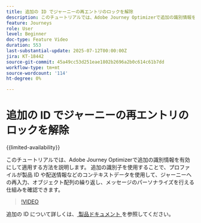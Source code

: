 ```yaml
---
title: 追加の ID でジャーニーの再エントリのロックを解除
description: このチュートリアルでは、Adobe Journey Optimizerで追加の識別情報を有効にして適用する方法を説明します。 追加の識別子を使用することで、プロファイルが製品 ID や配送情報などのコンテキストデータを使用して、ジャーニーへの再入力、オブジェクト配列の繰り返し、メッセージのパーソナライズを行える仕組みを確認できます。
feature: Journeys
role: User
level: Beginner
doc-type: Feature Video
duration: 553
last-substantial-update: 2025-07-12T00:00:00Z
jira: KT-18442
source-git-commit: 45a49cc53d251eae1802b2696a2b0c614c61b7dd
workflow-type: tm+mt
source-wordcount: '114'
ht-degree: 0%

---
```



# 追加の ID でジャーニーの再エントリのロックを解除

{{limited-availability}}

このチュートリアルでは、Adobe Journey Optimizerで追加の識別情報を有効にして適用する方法を説明します。 追加の識別子を使用することで、プロファイルが製品 ID や配送情報などのコンテキストデータを使用して、ジャーニーへの再入力、オブジェクト配列の繰り返し、メッセージのパーソナライズを行える仕組みを確認できます。

>[!VIDEO](https://video.tv.adobe.com/v/3464792/?learn=on&enablevpops)

追加の ID について詳しくは、[ 製品ドキュメント ](https://experienceleague.adobe.com/en/docs/journey-optimizer/using/orchestrate-journeys/manage-journey/supplemental-identifier) を参照してください。
